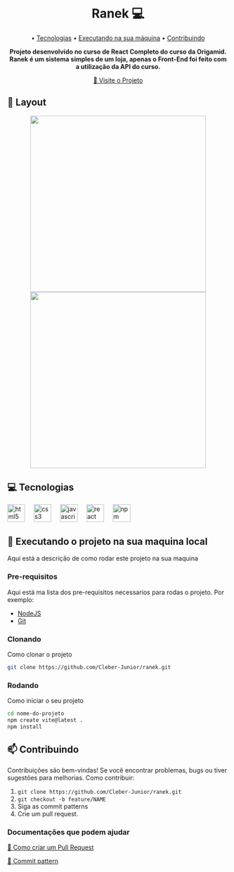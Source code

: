 <h1 align="center" style="font-weight: bold;">Ranek 💻</h1>

<p align="center">
 • <a href="#tech">Tecnologias</a> • 
 <a href="#started">Executando na sua máquina</a> • 
 <a href="#contribute">Contribuindo</a>
</p>


<p align="center">
    <b>Projeto desenvolvido no curso de React Completo do curso da Origamid. Ranek é um sistema simples de um loja, apenas o Front-End foi feito com a utilização da API do curso.</b>
</p>

<p align="center">
     <a href="https://github.com/Cleber-Junior/ranek/">📱 Visite o Projeto</a>
</p>

<h2 id="layout">🎨 Layout</h2>

<div align="center">
<img src="https://github.com/user-attachments/assets/ec25aadd-a4d1-45ab-892b-b823d9a81345" width="400px">
<img src="https://github.com/user-attachments/assets/cfc9a710-3a1a-4fee-a6a4-cfee98e62382" width="400px">
</div>

<h2 id="technologies">💻 Tecnologias</h2>
<div align="left">
  <img src="https://cdn.jsdelivr.net/gh/devicons/devicon/icons/html5/html5-original.svg" height="40" alt="html5 logo"  />
  <img width="12" />
  <img src="https://cdn.jsdelivr.net/gh/devicons/devicon/icons/css3/css3-original.svg" height="40" alt="css3 logo"  />
  <img width="12" />
  <img src="https://cdn.jsdelivr.net/gh/devicons/devicon/icons/javascript/javascript-original.svg" height="40" alt="javascript logo"  />
  <img width="12" />
  <img src="https://cdn.jsdelivr.net/gh/devicons/devicon/icons/react/react-original.svg" height="40" alt="react logo"  />
  <img width="12" />
  <img src="https://cdn.jsdelivr.net/gh/devicons/devicon/icons/npm/npm-original-wordmark.svg" height="40" alt="npm logo"  />
</div>

<h2 id="started">🚀 Executando o projeto na sua maquina local</h2>

Aqui está a descrição de como rodar este projeto na sua maquina

<h3>Pre-requisitos</h3>

Aqui está ma lista dos pre-requisitos necessarios para rodas o projeto. Por exemplo:

- [NodeJS](https://github.com/)
- [Git](https://github.com)

<h3>Clonando</h3>

Como clonar o projeto

```bash
git clone https://github.com/Cleber-Junior/ranek.git
```

<h3>Rodando</h3>

Como iniciar o seu projeto

```bash
cd nome-do-projeto
npm create vite@latest .
npm install
```

<h2 id="contribute">📫 Contribuindo</h2>
Contribuições são bem-vindas! 
Se você encontrar problemas, bugs ou tiver sugestões para melhorias.
Como contribuir:

1. `git clone https://github.com/Cleber-Junior/ranek.git`
2. `git checkout -b feature/NAME`
3. Siga as commit patterns
4. Crie um pull request.

<h3>Documentações que podem ajudar</h3>

[📝 Como criar um Pull Request](https://www.atlassian.com/br/git/tutorials/making-a-pull-request)

[💾 Commit pattern](https://gist.github.com/joshbuchea/6f47e86d2510bce28f8e7f42ae84c716)
